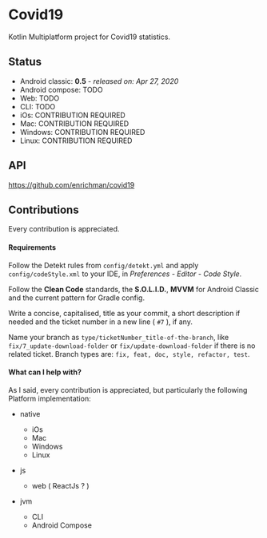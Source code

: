 # Covid19
 Kotlin Multiplatform project for Covid19 statistics.


## Status
* Android classic: **0.5** - _released on: Apr 27, 2020_
* Android compose: TODO
* Web: TODO
* CLI: TODO
* iOs: CONTRIBUTION REQUIRED
* Mac: CONTRIBUTION REQUIRED
* Windows: CONTRIBUTION REQUIRED
* Linux: CONTRIBUTION REQUIRED


## API
https://github.com/enrichman/covid19


## Contributions
Every contribution is appreciated.

#### Requirements
Follow the Detekt rules from `config/detekt.yml` and apply `config/codeStyle.xml` to your IDE, in _Preferences - Editor - Code Style_.

Follow the **Clean Code** standards, the **S.O.L.I.D.**, **MVVM** for Android Classic and the current pattern for Gradle config.

Write a concise, capitalised, title as your commit, a short description if needed and the ticket number in a new line ( `#7` ), if any.

Name your branch as `type/ticketNumber_title-of-the-branch`, like `fix/7_update-download-folder` or `fix/update-download-folder` if there is no related ticket. Branch types are: `fix, feat, doc, style, refactor, test`.


#### What can I help with?
As I said, every contribution is appreciated, but particularly the following Platform implementation:
* native
  * iOs
  * Mac
  * Windows
  * Linux
* js
  * web ( ReactJs ? )
  
* jvm
  * CLI
  * Android Compose
